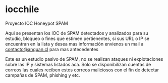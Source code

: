 # iocchile
Proyecto IOC Honeypot SPAM

Aqui se presentan los IOC de SPAM detectados y analizados para su estudio, bloqueo o fines que estimen pertienentes, si sus URL o IP se encuentran en la lista y desea mas información envienos un mail a contacto@anquan.cl para mas antecedentes

Este es un estudio pasivo de SPAM, no se realizan ataques ni explotaciones sobre las IP y sistemas listados aca. Solo se disponibilizan cuentas de correos las cuales reciben estos correos maliciosos con el fin de detectar campañas de SPAM, phishing y etc. 

